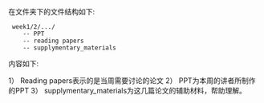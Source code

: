  
 
 在文件夹下的文件结构如下:
 
     week1/2/.../
        -- PPT
        -- reading papers
        -- supplymentary_materials
        
 内容如下:
 
 1） Reading papers表示的是当周需要讨论的论文
 2） PPT为本周的讲者所制作的PPT
 3） supplymentary_materials为这几篇论文的辅助材料，帮助理解。

